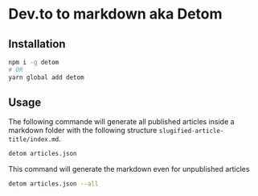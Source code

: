 # Dev.to to markdown aka Detom

## Installation

```bash
npm i -g detom
# OR
yarn global add detom
```

## Usage

The following commande will generate all published articles inside a markdown folder with the following structure `slugified-article-title/index.md`.

```bash
detom articles.json
```

This command will generate the markdown even for unpublished articles

```bash
detom articles.json --all
```

<!--
## Fields

- `title`
- `slug`
- `created_at`
- `main_image`
- `description`
- `published`
- `published_at`
- `processed_html`
- `social_image`
- `body_markdown`
- `canonical_url`
- `show_comments`
- `main_image_background_hex_color`
- `published_from_feed`
- `comments_count`
- `video`
- `video_code`
- `video_source_url`
- `video_thumbnail_url`
- `video_closed_caption_track_url`
- `feed_source_url`
- `positive_reactions_count`
- `edited_at`
- `crossposted_at`
- `language`
- `cached_tag_list`
- `path`
- `cached_user_name`
- `cached_user_username`
- `last_comment_at`
-->
